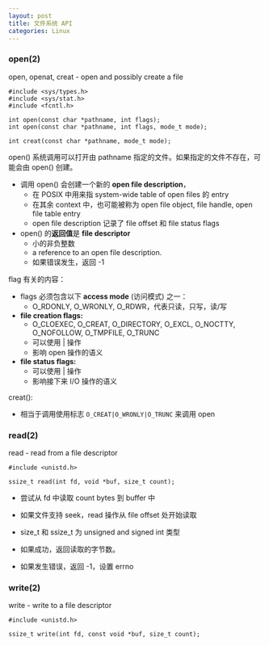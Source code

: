```yaml
---
layout: post
title: 文件系统 API
categories: Linux
---
```


### open(2)

open, openat, creat - open and possibly create a file

~~~
#include <sys/types.h>
#include <sys/stat.h>
#include <fcntl.h>

int open(const char *pathname, int flags);
int open(const char *pathname, int flags, mode_t mode);

int creat(const char *pathname, mode_t mode);
~~~

open() 系统调用可以打开由 pathname 指定的文件。如果指定的文件不存在，可能会由 open() 创建。

* 调用 open() 会创建一个新的 **open file description**，
    - 在 POSIX 中用来指 system-wide table of open files 的 entry
    - 在其余 context 中，也可能被称为 open file object, file handle, open file table entry
    - open file description 记录了 file offset 和 file status flags
* open() 的**返回值**是 **file descriptor**
    - 小的非负整数
    - a reference to an open file description.
    - 如果错误发生，返回 -1

flag 有关的内容：
* flags 必须包含以下 **access mode** (访问模式) 之一：
    - O_RDONLY, O_WRONLY, O_RDWR，代表只读，只写，读/写
* **file creation flags:**
    - O_CLOEXEC, O_CREAT, O_DIRECTORY, O_EXCL, O_NOCTTY, O_NOFOLLOW, O_TMPFILE, O_TRUNC
    - 可以使用 \| 操作
    - 影响 open 操作的语义
* **file status flags:**
    - 可以使用 \| 操作
    - 影响接下来 I/O 操作的语义

creat():
* 相当于调用使用标志 `O_CREAT|O_WRONLY|O_TRUNC` 来调用 open

### read(2)

read - read from a file descriptor

~~~
#include <unistd.h>

ssize_t read(int fd, void *buf, size_t count);
~~~

* 尝试从 fd 中读取 count bytes 到 buffer 中
* 如果文件支持 seek，read 操作从 file offset 处开始读取
* size_t 和 ssize_t 为 unsigned and signed int 类型

* 如果成功，返回读取的字节数。
* 如果发生错误，返回 -1，设置 errno

### write(2)

write - write to a file descriptor

~~~
#include <unistd.h>

ssize_t write(int fd, const void *buf, size_t count);
~~~